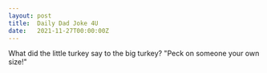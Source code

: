 ```yaml
---
layout: post
title:  Daily Dad Joke 4U
date:   2021-11-27T00:00:00Z
---
```

What did the little turkey say to the big turkey? "Peck on someone your own size!"
